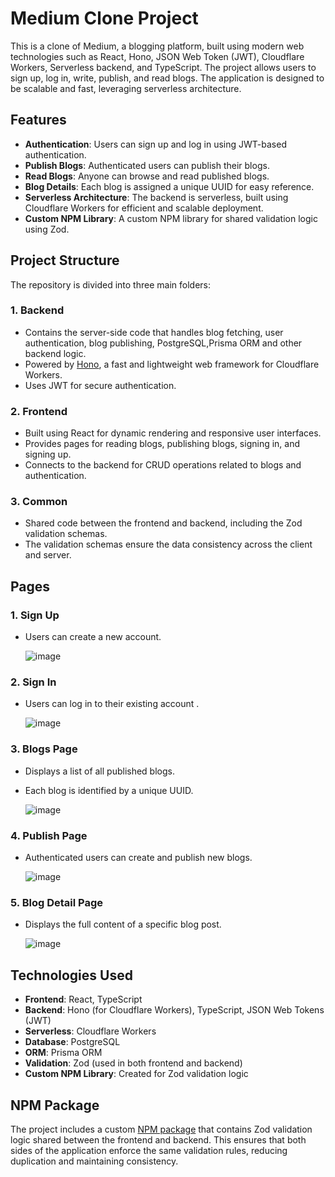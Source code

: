 # Medium Clone Project

This is a clone of Medium, a blogging platform, built using modern web technologies such as React, Hono, JSON Web Token (JWT), Cloudflare Workers, Serverless backend, and TypeScript. The project allows users to sign up, log in, write, publish, and read blogs. The application is designed to be scalable and fast, leveraging serverless architecture.

## Features

- **Authentication**: Users can sign up and log in using JWT-based authentication.
- **Publish Blogs**: Authenticated users can publish their blogs.
- **Read Blogs**: Anyone can browse and read published blogs.
- **Blog Details**: Each blog is assigned a unique UUID for easy reference.
- **Serverless Architecture**: The backend is serverless, built using Cloudflare Workers for efficient and scalable deployment.
- **Custom NPM Library**: A custom NPM library for shared validation logic using Zod.

## Project Structure

The repository is divided into three main folders:

### 1. **Backend**
   - Contains the server-side code that handles blog fetching, user authentication, blog publishing, PostgreSQL,Prisma ORM and other backend logic.
   - Powered by [Hono](https://hono.dev/), a fast and lightweight web framework for Cloudflare Workers.
   - Uses JWT for secure authentication.

### 2. **Frontend**
   - Built using React for dynamic rendering and responsive user interfaces.
   - Provides pages for reading blogs, publishing blogs, signing in, and signing up.
   - Connects to the backend for CRUD operations related to blogs and authentication.

### 3. **Common**
   - Shared code between the frontend and backend, including the Zod validation schemas.
   - The validation schemas ensure the data consistency across the client and server.

## Pages

### 1. **Sign Up**
   - Users can create a new account.

     
     ![image](https://github.com/user-attachments/assets/0442572b-75f0-43f2-94eb-742ef1622272)


### 2. **Sign In**
   - Users can log in to their existing account .

     
     ![image](https://github.com/user-attachments/assets/0ad56f54-096f-4d29-b197-0432dec43cc4)


### 3. **Blogs Page**
   - Displays a list of all published blogs.
   - Each blog is identified by a unique UUID.

     ![image](https://github.com/user-attachments/assets/c2851ed6-f436-4847-a3d6-1d2f2638c515)


### 4. **Publish Page**
   - Authenticated users can create and publish new blogs.

     ![image](https://github.com/user-attachments/assets/15506549-bdba-450f-9329-7a818e5ce367)


### 5. **Blog Detail Page**
   - Displays the full content of a specific blog post.

     ![image](https://github.com/user-attachments/assets/3ce6ff82-a676-40e0-94c8-1d578189e527)


## Technologies Used

- **Frontend**: React, TypeScript
- **Backend**: Hono (for Cloudflare Workers), TypeScript, JSON Web Tokens (JWT)
- **Serverless**: Cloudflare Workers
- **Database**: PostgreSQL
- **ORM**: Prisma ORM
- **Validation**: Zod (used in both frontend and backend)
- **Custom NPM Library**: Created for Zod validation logic

## NPM Package

The project includes a custom [NPM package](https://www.npmjs.com/package/@paras_verma/medium-common) that contains Zod validation logic shared between the frontend and backend. This ensures that both sides of the application enforce the same validation rules, reducing duplication and maintaining consistency.
